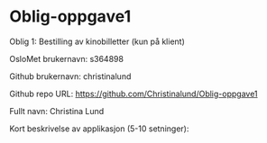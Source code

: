 # Oblig-oppgave1 
Oblig 1: Bestilling av kinobilletter (kun på klient)

OsloMet brukernavn: s364898

Github brukernavn: christinalund

Github repo URL: https://github.com/Christinalund/Oblig-oppgave1 

Fullt navn: Christina Lund

Kort beskrivelse av applikasjon (5-10 setninger):